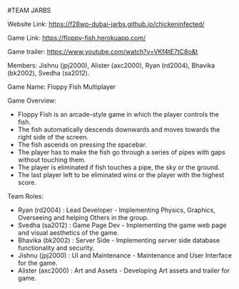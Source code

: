 #TEAM JARBS

Website Link: https://f28wp-dubai-jarbs.github.io/chickeninfected/

Game Link: https://floppy-fish.herokuapp.com/

Game trailer: https://www.youtube.com/watch?v=VKf4tE7tC8o&t

Members: Jishnu (jpj2000), Alister (axc2000), Ryan (rd2004), Bhavika (bk2002), Svedha (sa2012).

Game Name: Floppy Fish Multiplayer


Game Overview:

- Floppy Fish is an arcade-style game in which the player controls the fish.
- The fish automatically descends downwards and moves towards the right side of the screen.
- The fish ascends on pressing the spacebar.
- The player has to make the fish go through a series of pipes with gaps without touching them.
- The player is eliminated if fish touches a pipe, the sky or the ground.
- The last player left to be eliminated wins or the player with the highest score.

Team Roles:

- Ryan (rd2004) : Lead Developer - Implementing Physics, Graphics, Overseeing and helping Others in the group.
- Svedha (sa2012) : Game Page Dev - Implementing the game web page and visual aesthetics of the game.
- Bhavika (bk2002) : Server Side - Implementing server side database functionality and security.
- Jishnu (jpj2000) : UI and Maintenance - Maintenance and User Interface for the game.
- Alister (axc2000) : Art and Assets - Developing Art assets and trailer for game.
